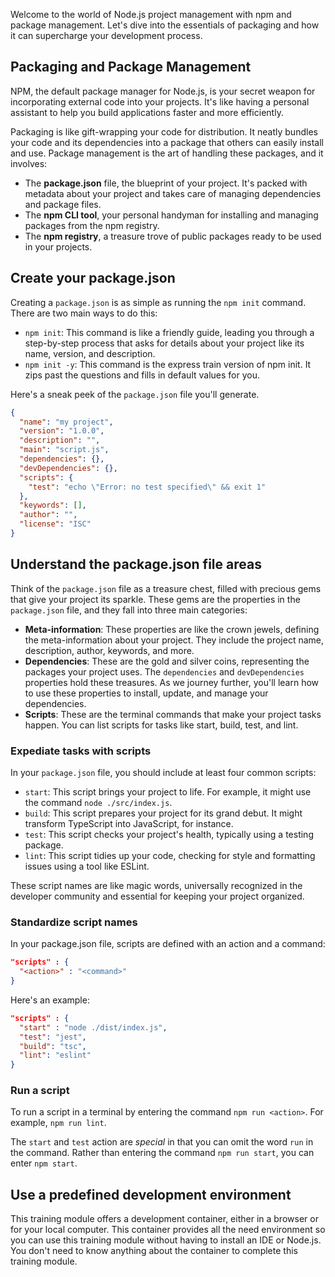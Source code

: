 Welcome to the world of Node.js project management with npm and package management. Let's dive into the essentials of packaging and how it can supercharge your development process.

## Packaging and Package Management

NPM, the default package manager for Node.js, is your secret weapon for incorporating external code into your projects. It's like having a personal assistant to help you build applications faster and more efficiently.

Packaging is like gift-wrapping your code for distribution. It neatly bundles your code and its dependencies into a package that others can easily install and use. Package management is the art of handling these packages, and it involves:

- The **package.json** file, the blueprint of your project. It's packed with metadata about your project and takes care of managing dependencies and package files.
- The **npm CLI tool**, your personal handyman for installing and managing packages from the npm registry.
- The **npm registry**, a treasure trove of public packages ready to be used in your projects.

## Create your package.json

Creating a `package.json` is as simple as running the `npm init` command. There are two main ways to do this:

* `npm init`: This command is like a friendly guide, leading you through a step-by-step process that asks for details about your project like its name, version, and description.
* `npm init -y`: This command is the express train version of npm init. It zips past the questions and fills in default values for you.

Here's a sneak peek of the `package.json` file you'll generate.

```json
{
  "name": "my project",
  "version": "1.0.0",
  "description": "",
  "main": "script.js",
  "dependencies": {},
  "devDependencies": {},
  "scripts": {
    "test": "echo \"Error: no test specified\" && exit 1"
  },
  "keywords": [],
  "author": "",
  "license": "ISC"
}
```

## Understand the package.json file areas

Think of the `package.json` file as a treasure chest, filled with precious gems that give your project its sparkle. These gems are the properties in the `package.json` file, and they fall into three main categories:

- **Meta-information**: These properties are like the crown jewels, defining the meta-information about your project. They include the project name, description, author, keywords, and more.
- **Dependencies**: These are the gold and silver coins, representing the packages your project uses. The `dependencies` and `devDependencies` properties hold these treasures. As we journey further, you'll learn how to use these properties to install, update, and manage your dependencies.
- **Scripts**: These are the terminal commands that make your project tasks happen. You can list scripts for tasks like start, build, test, and lint.

### Expediate tasks with scripts

In your `package.json` file, you should include at least four common scripts:

- `start`: This script brings your project to life. For example, it might use the command `node ./src/index.js`.
- `build`: This script prepares your project for its grand debut. It might transform TypeScript into JavaScript, for instance.
- `test`: This script checks your project's health, typically using a testing package.
- `lint`: This script tidies up your code, checking for style and formatting issues using a tool like ESLint.

These script names are like magic words, universally recognized in the developer community and essential for keeping your project organized.

### Standardize script names

In your package.json file, scripts are defined with an action and a command:

```json
"scripts" : {
  "<action>" : "<command>"
}
```

Here's an example:

```json
"scripts" : {
  "start" : "node ./dist/index.js",
  "test": "jest",
  "build": "tsc",
  "lint": "eslint"
}
```

### Run a script

To run a script in a terminal by entering the command `npm run <action>`. For example, `npm run lint`.

The `start` and `test` action are *special* in that you can omit the word `run` in the command. Rather than entering the command `npm run start`, you can enter `npm start`.

## Use a predefined development environment

This training module offers a development container, either in a browser or for your local computer. This container provides all the need environment so you can use this training module without having to install an IDE or Node.js. You don't need to know anything about the container to complete this training module. 


